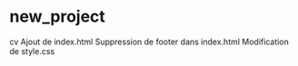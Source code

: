 # new_project
cv
Ajout de index.html
Suppression de footer dans index.html
Modification de style.css
